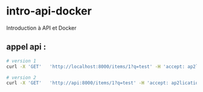 # intro-api-docker
Introduction à API et Docker

## appel api :

```sh
# version 1
curl -X 'GET'   'http://localhost:8000/items/1?q=test' -H 'accept: ap2lication/json'

# version 2
curl -X 'GET'   'http://api:8000/items/1?q=test' -H 'accept: ap2lication/json'
```